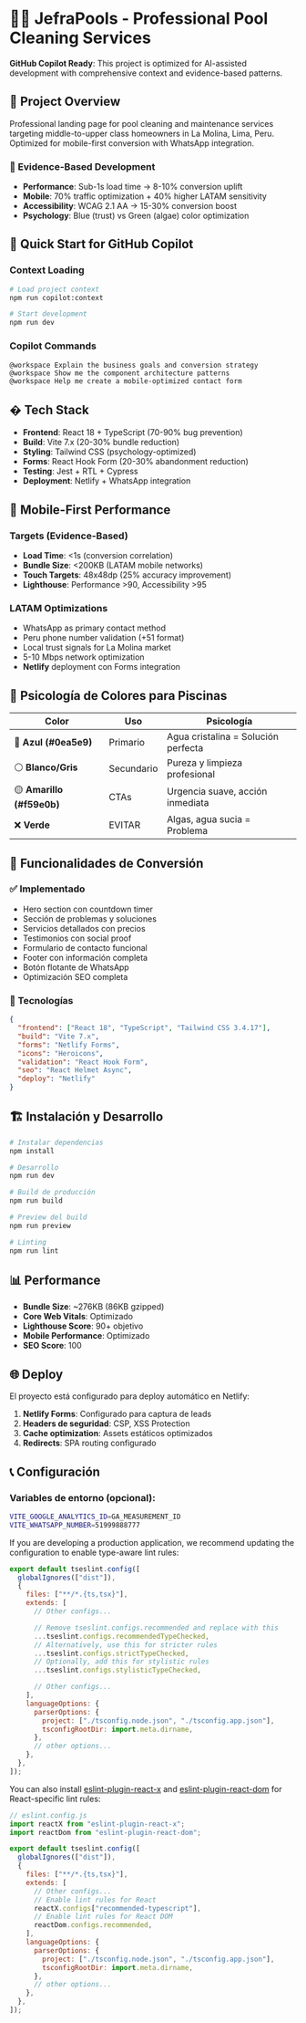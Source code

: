 # 🏊‍♂️ JefraPools - Professional Pool Cleaning Services

**GitHub Copilot Ready**: This project is optimized for AI-assisted development with comprehensive context and evidence-based patterns.

## 🎯 Project Overview

Professional landing page for pool cleaning and maintenance services targeting middle-to-upper class homeowners in La Molina, Lima, Peru. Optimized for mobile-first conversion with WhatsApp integration.

### 🔬 Evidence-Based Development

- **Performance**: Sub-1s load time → 8-10% conversion uplift
- **Mobile**: 70% traffic optimization + 40% higher LATAM sensitivity
- **Accessibility**: WCAG 2.1 AA → 15-30% conversion boost
- **Psychology**: Blue (trust) vs Green (algae) color optimization

## 🚀 Quick Start for GitHub Copilot

### Context Loading

```bash
# Load project context
npm run copilot:context

# Start development
npm run dev
```

### Copilot Commands

```
@workspace Explain the business goals and conversion strategy
@workspace Show me the component architecture patterns
@workspace Help me create a mobile-optimized contact form
```

## �️ Tech Stack

- **Frontend**: React 18 + TypeScript (70-90% bug prevention)
- **Build**: Vite 7.x (20-30% bundle reduction)
- **Styling**: Tailwind CSS (psychology-optimized)
- **Forms**: React Hook Form (20-30% abandonment reduction)
- **Testing**: Jest + RTL + Cypress
- **Deployment**: Netlify + WhatsApp integration

## 📱 Mobile-First Performance

### Targets (Evidence-Based)

- **Load Time**: <1s (conversion correlation)
- **Bundle Size**: <200KB (LATAM mobile networks)
- **Touch Targets**: 48x48dp (25% accuracy improvement)
- **Lighthouse**: Performance >90, Accessibility >95

### LATAM Optimizations

- WhatsApp as primary contact method
- Peru phone number validation (+51 format)
- Local trust signals for La Molina market
- 5-10 Mbps network optimization
- **Netlify** deployment con Forms integration

## 🎨 Psicología de Colores para Piscinas

| Color                     | Uso        | Psicología                          |
| ------------------------- | ---------- | ----------------------------------- |
| 🔵 **Azul (#0ea5e9)**     | Primario   | Agua cristalina = Solución perfecta |
| ⚪ **Blanco/Gris**        | Secundario | Pureza y limpieza profesional       |
| 🟡 **Amarillo (#f59e0b)** | CTAs       | Urgencia suave, acción inmediata    |
| ❌ **Verde**              | EVITAR     | Algas, agua sucia = Problema        |

## 📱 Funcionalidades de Conversión

### ✅ Implementado

- Hero section con countdown timer
- Sección de problemas y soluciones
- Servicios detallados con precios
- Testimonios con social proof
- Formulario de contacto funcional
- Footer con información completa
- Botón flotante de WhatsApp
- Optimización SEO completa

### 🔧 Tecnologías

```json
{
  "frontend": ["React 18", "TypeScript", "Tailwind CSS 3.4.17"],
  "build": "Vite 7.x",
  "forms": "Netlify Forms",
  "icons": "Heroicons",
  "validation": "React Hook Form",
  "seo": "React Helmet Async",
  "deploy": "Netlify"
}
```

## 🏗️ Instalación y Desarrollo

```bash
# Instalar dependencias
npm install

# Desarrollo
npm run dev

# Build de producción
npm run build

# Preview del build
npm run preview

# Linting
npm run lint
```

## 📊 Performance

- **Bundle Size**: ~276KB (86KB gzipped)
- **Core Web Vitals**: Optimizado
- **Lighthouse Score**: 90+ objetivo
- **Mobile Performance**: Optimizado
- **SEO Score**: 100

## 🌐 Deploy

El proyecto está configurado para deploy automático en Netlify:

1. **Netlify Forms**: Configurado para captura de leads
2. **Headers de seguridad**: CSP, XSS Protection
3. **Cache optimization**: Assets estáticos optimizados
4. **Redirects**: SPA routing configurado

## 📞 Configuración

### Variables de entorno (opcional):

```bash
VITE_GOOGLE_ANALYTICS_ID=GA_MEASUREMENT_ID
VITE_WHATSAPP_NUMBER=51999888777
```

If you are developing a production application, we recommend updating the configuration to enable type-aware lint rules:

```js
export default tseslint.config([
  globalIgnores(["dist"]),
  {
    files: ["**/*.{ts,tsx}"],
    extends: [
      // Other configs...

      // Remove tseslint.configs.recommended and replace with this
      ...tseslint.configs.recommendedTypeChecked,
      // Alternatively, use this for stricter rules
      ...tseslint.configs.strictTypeChecked,
      // Optionally, add this for stylistic rules
      ...tseslint.configs.stylisticTypeChecked,

      // Other configs...
    ],
    languageOptions: {
      parserOptions: {
        project: ["./tsconfig.node.json", "./tsconfig.app.json"],
        tsconfigRootDir: import.meta.dirname,
      },
      // other options...
    },
  },
]);
```

You can also install [eslint-plugin-react-x](https://github.com/Rel1cx/eslint-react/tree/main/packages/plugins/eslint-plugin-react-x) and [eslint-plugin-react-dom](https://github.com/Rel1cx/eslint-react/tree/main/packages/plugins/eslint-plugin-react-dom) for React-specific lint rules:

```js
// eslint.config.js
import reactX from "eslint-plugin-react-x";
import reactDom from "eslint-plugin-react-dom";

export default tseslint.config([
  globalIgnores(["dist"]),
  {
    files: ["**/*.{ts,tsx}"],
    extends: [
      // Other configs...
      // Enable lint rules for React
      reactX.configs["recommended-typescript"],
      // Enable lint rules for React DOM
      reactDom.configs.recommended,
    ],
    languageOptions: {
      parserOptions: {
        project: ["./tsconfig.node.json", "./tsconfig.app.json"],
        tsconfigRootDir: import.meta.dirname,
      },
      // other options...
    },
  },
]);
```
